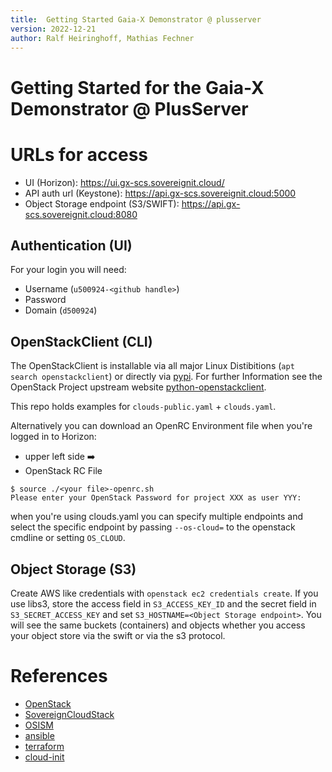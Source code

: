 ```yaml
---
title:  Getting Started Gaia-X Demonstrator @ plusserver
version: 2022-12-21
author: Ralf Heiringhoff, Mathias Fechner
---
```


# Getting Started for the Gaia-X Demonstrator @ PlusServer

# URLs for access

*  UI (Horizon): https://ui.gx-scs.sovereignit.cloud/
*  API auth url (Keystone): https://api.gx-scs.sovereignit.cloud:5000
*  Object Storage endpoint (S3/SWIFT): https://api.gx-scs.sovereignit.cloud:8080

## Authentication (UI)

For your login you will need:

*  Username (`u500924-<github handle>`)
*  Password
*  Domain (`d500924`)

## OpenStackClient (CLI)

The OpenStackClient is installable via all major Linux Distibitions (`apt search openstackclient`)
or directly via [pypi](https://pypi.org/project/python-openstackclient). For
further Information see the OpenStack Project upstream website
[python-openstackclient](https://docs.openstack.org/python-openstackclient/latest/index.html).

This repo holds examples for `clouds-public.yaml` + `clouds.yaml`.

Alternatively you can download an OpenRC Environment file when you're logged in to Horizon:
*  upper left side :arrow_right: <your login name>
*  OpenStack RC File

```
$ source ./<your file>-openrc.sh
Please enter your OpenStack Password for project XXX as user YYY:
```

when you're using clouds.yaml you can specify multiple endpoints and select the specific endpoint
by passing `--os-cloud=` to the openstack cmdline or setting `OS_CLOUD`.

## Object Storage (S3)

Create AWS like credentials with `openstack ec2 credentials create`.
If you use libs3, store the access field in `S3_ACCESS_KEY_ID` and the secret field in
`S3_SECRET_ACCESS_KEY` and set `S3_HOSTNAME=<Object Storage endpoint>`.
You will see the same buckets (containers) and objects whether you access your object store
via the swift or via the s3 protocol.

# References

*  [OpenStack](https://www.openstack.org "OpenStack Site")
*  [SovereignCloudStack](https://github.com/SovereignCloudStack "SovereignCloudStack on github")
*  [OSISM](https://github.com/osism "OSISM on github")
*  [ansible](https://docs.ansible.com/ansible/latest/collections/openstack/cloud/index.html "Ansible Module OpenStack" )
*  [terraform](https://registry.terraform.io/providers/terraform-provider-openstack/openstack/latest/docs "OpenStack Terraform Provider")
*  [cloud-init](https://cloudinit.readthedocs.io/en/latest/ "cloud-init documentation")
